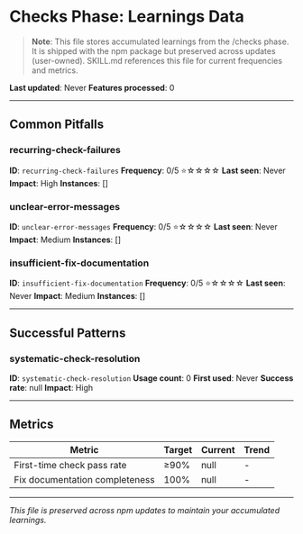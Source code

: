 # Checks Phase: Learnings Data

> **Note**: This file stores accumulated learnings from the /checks phase. It is shipped with the npm package but preserved across updates (user-owned). SKILL.md references this file for current frequencies and metrics.

**Last updated**: Never
**Features processed**: 0

---

## Common Pitfalls

### recurring-check-failures
**ID**: `recurring-check-failures`
**Frequency**: 0/5 ⭐☆☆☆☆
**Last seen**: Never
**Impact**: High
**Instances**: []

### unclear-error-messages
**ID**: `unclear-error-messages`
**Frequency**: 0/5 ⭐☆☆☆☆
**Last seen**: Never
**Impact**: Medium
**Instances**: []

### insufficient-fix-documentation
**ID**: `insufficient-fix-documentation`
**Frequency**: 0/5 ⭐☆☆☆☆
**Last seen**: Never
**Impact**: Medium
**Instances**: []

---

## Successful Patterns

### systematic-check-resolution
**ID**: `systematic-check-resolution`
**Usage count**: 0
**First used**: Never
**Success rate**: null
**Impact**: High

---

## Metrics

| Metric | Target | Current | Trend |
|--------|--------|---------|-------|
| First-time check pass rate | ≥90% | null | - |
| Fix documentation completeness | 100% | null | - |

---

_This file is preserved across npm updates to maintain your accumulated learnings._
